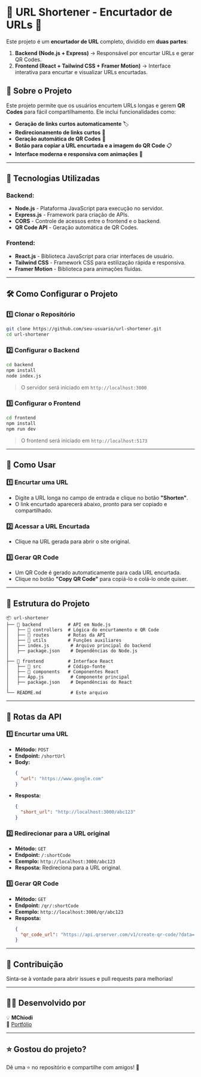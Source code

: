 # 🔗 URL Shortener - Encurtador de URLs 🚀

Este projeto é um **encurtador de URL** completo, dividido em **duas partes**:

1. **Backend (Node.js + Express)** → Responsável por encurtar URLs e gerar QR Codes.
2. **Frontend (React + Tailwind CSS + Framer Motion)** → Interface interativa para encurtar e visualizar URLs encurtadas.

## 📌 **Sobre o Projeto**
Este projeto permite que os usuários encurtem URLs longas e gerem **QR Codes** para fácil compartilhamento. Ele inclui funcionalidades como:
- **Geração de links curtos automaticamente** 🏷️
- **Redirecionamento de links curtos** 🔄
- **Geração automática de QR Codes** 📲
- **Botão para copiar a URL encurtada e a imagem do QR Code** 📋
- **Interface moderna e responsiva com animações** 🎨

---

## 🚀 **Tecnologias Utilizadas**
### **Backend:**
- **Node.js** - Plataforma JavaScript para execução no servidor.
- **Express.js** - Framework para criação de APIs.
- **CORS** - Controle de acessos entre o frontend e o backend.
- **QR Code API** - Geração automática de QR Codes.

### **Frontend:**
- **React.js** - Biblioteca JavaScript para criar interfaces de usuário.
- **Tailwind CSS** - Framework CSS para estilização rápida e responsiva.
- **Framer Motion** - Biblioteca para animações fluidas.

---

## 🛠️ **Como Configurar o Projeto**
### **1️⃣ Clonar o Repositório**
```bash
git clone https://github.com/seu-usuario/url-shortener.git
cd url-shortener
```

### **2️⃣ Configurar o Backend**
```bash
cd backend
npm install
node index.js
```
> O servidor será iniciado em `http://localhost:3000`

### **3️⃣ Configurar o Frontend**
```bash
cd frontend
npm install
npm run dev
```
> O frontend será iniciado em `http://localhost:5173`

---

## 🎯 **Como Usar**
### **1️⃣ Encurtar uma URL**
- Digite a URL longa no campo de entrada e clique no botão **"Shorten"**.
- O link encurtado aparecerá abaixo, pronto para ser copiado e compartilhado.

### **2️⃣ Acessar a URL Encurtada**
- Clique na URL gerada para abrir o site original.

### **3️⃣ Gerar QR Code**
- Um QR Code é gerado automaticamente para cada URL encurtada.
- Clique no botão **"Copy QR Code"** para copiá-lo e colá-lo onde quiser.

---

## 📂 **Estrutura do Projeto**
```
📦 url-shortener
├── 📁 backend          # API em Node.js
│   ├── 📁 controllers  # Lógica do encurtamento e QR Code
│   ├── 📁 routes       # Rotas da API
│   ├── 📁 utils        # Funções auxiliares
│   ├── index.js        # Arquivo principal do backend
│   ├── package.json    # Dependências do Node.js
│
├── 📁 frontend         # Interface React
│   ├── 📁 src          # Código-fonte
│   ├── 📁 components   # Componentes React
│   ├── App.js          # Componente principal
│   ├── package.json    # Dependências do React
│
└── README.md           # Este arquivo
```

---

## 📖 **Rotas da API**
### **1️⃣ Encurtar uma URL**
- **Método:** `POST`
- **Endpoint:** `/shortUrl`
- **Body:**
  ```json
  {
    "url": "https://www.google.com"
  }
  ```
- **Resposta:**
  ```json
  {
    "short_url": "http://localhost:3000/abc123"
  }
  ```

### **2️⃣ Redirecionar para a URL original**
- **Método:** `GET`
- **Endpoint:** `/:shortCode`
- **Exemplo:** `http://localhost:3000/abc123`
- **Resposta:** Redireciona para a URL original.

### **3️⃣ Gerar QR Code**
- **Método:** `GET`
- **Endpoint:** `/qr/:shortCode`
- **Exemplo:** `http://localhost:3000/qr/abc123`
- **Resposta:**
  ```json
  {
    "qr_code_url": "https://api.qrserver.com/v1/create-qr-code/?data=https://www.google.com&size=150x150"
  }
  ```

---

## 🤝 **Contribuição**
Sinta-se à vontade para abrir issues e pull requests para melhorias!

---

## 👨‍💻 **Desenvolvido por**
💡 **MChiodi**  
🔗 [Portfólio](https://matheuschiodi.github.io/Portfolio/)  

---

## ⭐ **Gostou do projeto?**
Dê uma ⭐ no repositório e compartilhe com amigos! 🚀
